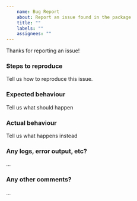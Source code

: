 ```yaml
---
    name: Bug Report
    about: Report an issue found in the package
    title: ""
    labels: ""
    assignees: ""
---
```

Thanks for reporting an issue!

### Steps to reproduce
Tell us how to reproduce this issue.

### Expected behaviour
Tell us what should happen

### Actual behaviour
Tell us what happens instead

### Any logs, error output, etc?
...

### Any other comments?
...
